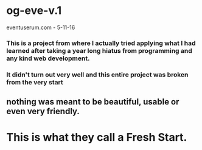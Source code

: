 # og-eve-v.1
eventuserum.com - 5-11-16
### This is a project from where I actually tried applying what I had learned after taking a year long hiatus from programming and any kind web development. 
### It didn't turn out very well and this entire project was broken from the very start
## nothing was meant to be beautiful, usable or even very friendly.
# This is what they call a Fresh Start. 
